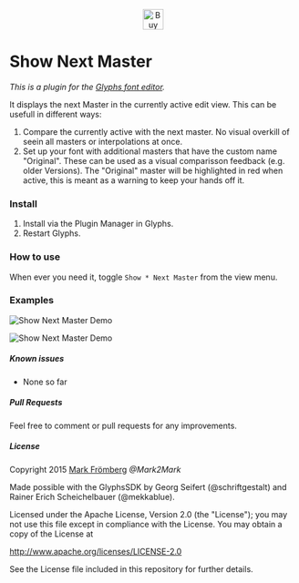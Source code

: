 <p align="center"> 
<a href='https://ko-fi.com/M4M580HG' target='_blank'><img height='36' style='border:0px;height:36px;' src='https://az743702.vo.msecnd.net/cdn/kofi1.png?v=0' border='0' alt='Buy Me a Coffee at ko-fi.com' /></a>
</p>

# Show Next Master

*This is a plugin for the [Glyphs font editor](http://glyphsapp.com/).*  

It displays the next Master in the currently active edit view. This can be usefull in different ways:  

1. Compare the currently active with the next master. No visual overkill of seein all masters or interpolations at once.  
2. Set up your font with additional masters that have the custom name "Original". These can be used as a visual comparisson feedback (e.g. older Versions). The "Original" master will be highlighted in red when active, this is meant as a warning to keep your hands off it.  

### Install

1. Install via the Plugin Manager in Glyphs.
2. Restart Glyphs.

### How to use

When ever you need it, toggle `Show * Next Master` from the view menu.

### Examples

![Show Next Master Demo](https://github.com/Mark2Mark/Show-Next-Master/blob/master/Images/Show%20Next%20Master%2001.png "Show Next Master Demo")

![Show Next Master Demo](https://github.com/Mark2Mark/Show-Next-Master/blob/master/Images/Show%20Next%20Master%2002.png "Show Next Master Demo")


##### Known issues

- None so far

##### Pull Requests

Feel free to comment or pull requests for any improvements.

##### License

Copyright 2015 [Mark Frömberg](http://www.markfromberg.com/) *@Mark2Mark*

Made possible with the GlyphsSDK by Georg Seifert (@schriftgestalt) and Rainer Erich Scheichelbauer (@mekkablue).

Licensed under the Apache License, Version 2.0 (the "License");
you may not use this file except in compliance with the License.
You may obtain a copy of the License at

http://www.apache.org/licenses/LICENSE-2.0

See the License file included in this repository for further details.
